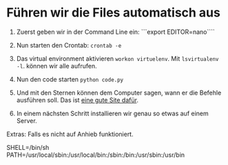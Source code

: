 # Führen wir die Files automatisch aus

1. Zuerst geben wir in der Command Line ein: ```export EDITOR=nano````

2. Nun starten den Crontab: ```crontab -e```

4. Das virtual environment aktivieren ```workon virtuelenv```. Mit ```lsvirtualenv -l```.
können wir alle aufrufen.

5. Nun den code starten ```python code.py```

6. Und mit den Sternen können dem Computer sagen, wann er die Befehle ausführen soll.
Das ist [eine gute Site dafür](https://crontab.guru/every-20-minutes).

7. In einem nächsten Schritt installieren wir genau so etwas auf einem Server.




Extras: Falls es nicht auf Anhieb funktioniert.

SHELL=/bin/sh
PATH=/usr/local/sbin:/usr/local/bin:/sbin:/bin:/usr/sbin:/usr/bin
